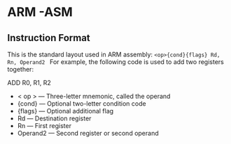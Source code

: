 # ARM -ASM
## Instruction Format 
This is the standard layout used in ARM assembly: 
   `<op>{cond}{flags} Rd, Rn, Operand2 `
For example, the following code is used to add two registers together:

ADD R0, R1, R2
- < op > — Three-letter mnemonic, called the operand
- {cond} — Optional two-letter condition code
- {flags} — Optional additional flag
- Rd — Destination register
- Rn — First register
- Operand2 — Second register or second operand

